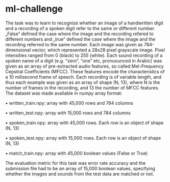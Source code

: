 # ml-challenge

The task was to learn to recognize whether an image of a handwritten digit and a recording of a spoken digit refer to the same or different number. „False“ defined the case where the image and the recording refered to different numbers and „true“ defined the case where the image and the recording referred to the same number. 
Each image was given as 784-dimensional vector, which represented a 28x28 pixel grayscale image. Pixel intensities ranged from 0 (black) to 255 (white). Each sound recording of a spoken name of a digit (e.g. “zero”, “one” etc, pronuounced in Arabic) was given as an array of pre-extracted audio features, so called Mel-Frequency Cepstral Coefficients (MFCC). These features encode the characteristics of a 10 milisecond frame of speech. Each recording is of variable length, and thus each example was given as an array of shape (N, 13), where N is the number of frames in the recording, and 13 the number of MFCC features. 
The dataset was made available in numpy array format:

•	written_train.npy: array with 45,000 rows and 784 columns

•	written_test.npy: array with 15,000 rows and 784 columns

•	spoken_train.npy: array with 45,000 rows. Each row is an object of shape (N, 13)

•	spoken_test.npy: array with 15,000 rows. Each row is an object of shape (N, 13)

•	match_train.npy: array with 45,000 boolean values (False or True)


The evaluation metric for this task was error rate accuracy and the submission file had to be an array of 15,000 boolean values, specifying whether the images and sounds from the test data are matched or not. 
